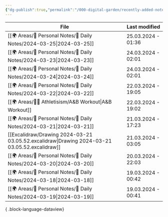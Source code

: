 ```yaml
---
{"dg-publish":true,"permalink":"/000-digital-garden/recently-added-notes/","dgPassFrontmatter":true,"noteIcon":"3","created":"2023-12-14T09:08:44.430+05:30","updated":"2023-12-14T09:12:52.432+05:30"}
---
```


| File                                                                                             | Last modified      |
| ------------------------------------------------------------------------------------------------ | ------------------ |
| [[🌍 Areas/📧 Personal Notes/📓 Daily Notes/2024-03-25\|2024-03-25]]                          | 25.03.2024 - 01:36 |
| [[🌍 Areas/📧 Personal Notes/📓 Daily Notes/2024-03-23\|2024-03-23]]                          | 24.03.2024 - 02:01 |
| [[🌍 Areas/📧 Personal Notes/📓 Daily Notes/2024-03-24\|2024-03-24]]                          | 24.03.2024 - 02:01 |
| [[🌍 Areas/📧 Personal Notes/📓 Daily Notes/2024-03-22\|2024-03-22]]                          | 22.03.2024 - 19:05 |
| [[🌍 Areas/💪🏼 Athletisism/A&B Workout\|A&B Workout]]                                        | 22.03.2024 - 19:02 |
| [[🌍 Areas/📧 Personal Notes/📓 Daily Notes/2024-03-21\|2024-03-21]]                          | 21.03.2024 - 17:23 |
| [[Excalidraw/Drawing 2024-03-21 03.05.52.excalidraw\|Drawing 2024-03-21 03.05.52.excalidraw]] | 21.03.2024 - 03:05 |
| [[🌍 Areas/📧 Personal Notes/📓 Daily Notes/2024-03-20\|2024-03-20]]                          | 20.03.2024 - 22:03 |
| [[🌍 Areas/📧 Personal Notes/📓 Daily Notes/2024-03-18\|2024-03-18]]                          | 19.03.2024 - 00:42 |
| [[🌍 Areas/📧 Personal Notes/📓 Daily Notes/2024-03-19\|2024-03-19]]                          | 19.03.2024 - 00:41 |

{ .block-language-dataview}